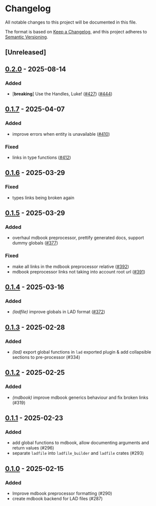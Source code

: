 # Changelog

All notable changes to this project will be documented in this file.

The format is based on [Keep a Changelog](https://keepachangelog.com/en/1.0.0/),
and this project adheres to [Semantic Versioning](https://semver.org/spec/v2.0.0.html).

## [Unreleased]

## [0.2.0](https://github.com/makspll/bevy_mod_scripting/compare/v0.1.10-mdbook_lad_preprocessor...v0.2.0-mdbook_lad_preprocessor) - 2025-08-14

### Added

- [**breaking**] Use the Handles, Luke! ([#427](https://github.com/makspll/bevy_mod_scripting/pull/427)) ([#444](https://github.com/makspll/bevy_mod_scripting/pull/444))

## [0.1.7](https://github.com/makspll/bevy_mod_scripting/compare/v0.1.6-mdbook_lad_preprocessor...v0.1.7-mdbook_lad_preprocessor) - 2025-04-07

### Added

- improve errors when entity is unavailable ([#410](https://github.com/makspll/bevy_mod_scripting/pull/410))

### Fixed

- links in type functions ([#412](https://github.com/makspll/bevy_mod_scripting/pull/412))

## [0.1.6](https://github.com/makspll/bevy_mod_scripting/compare/v0.1.5-mdbook_lad_preprocessor...v0.1.6-mdbook_lad_preprocessor) - 2025-03-29

### Fixed

- types links being broken again

## [0.1.5](https://github.com/makspll/bevy_mod_scripting/compare/v0.1.4-mdbook_lad_preprocessor...v0.1.5-mdbook_lad_preprocessor) - 2025-03-29

### Added

- overhaul mdbook preprocessor, prettify generated docs, support dummy globals ([#377](https://github.com/makspll/bevy_mod_scripting/pull/377))

### Fixed

- make all links in the mdbook preprocessor relative ([#392](https://github.com/makspll/bevy_mod_scripting/pull/392))
- mdbook preprocessor links not taking into account root url ([#391](https://github.com/makspll/bevy_mod_scripting/pull/391))

## [0.1.4](https://github.com/makspll/bevy_mod_scripting/compare/v0.1.3-mdbook_lad_preprocessor...v0.1.4-mdbook_lad_preprocessor) - 2025-03-16

### Added

- *(ladfile)* improve globals in LAD format ([#372](https://github.com/makspll/bevy_mod_scripting/pull/372))

## [0.1.3](https://github.com/makspll/bevy_mod_scripting/compare/mdbook_lad_preprocessor-v0.1.2...mdbook_lad_preprocessor-v0.1.3) - 2025-02-28

### Added

- *(lad)* export global functions in `lad` exported plugin & add collapsible sections to pre-processor (#334)

## [0.1.2](https://github.com/makspll/bevy_mod_scripting/compare/mdbook_lad_preprocessor-v0.1.1...mdbook_lad_preprocessor-v0.1.2) - 2025-02-25

### Added

- *(mdbook)* improve mdbook generics behaviour and fix broken links (#319)

## [0.1.1](https://github.com/makspll/bevy_mod_scripting/compare/mdbook_lad_preprocessor-v0.1.0...mdbook_lad_preprocessor-v0.1.1) - 2025-02-23

### Added

- add global functions to mdbook, allow documenting arguments and return values (#296)
- separate `ladfile` into `ladfile_builder` and `ladfile` crates (#293)

## [0.1.0](https://github.com/makspll/bevy_mod_scripting/releases/tag/mdbook_lad_preprocessor-v0.1.0) - 2025-02-15

### Added

- Improve mdbook preprocessor formatting (#290)
- create mdbook backend for LAD files (#287)
